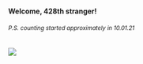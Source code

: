 #### Welcome, 428th stranger!

###### <sup>P.S. counting started approximately in 10.01.21</sup>

<img src="https://kraftwerk28.pp.ua/vcnt.png"></img>
